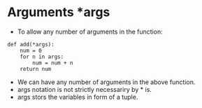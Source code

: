# Arguments *args
- To allow any number of arguments in the function:
```
def add(*args):
    num = 0
    for n in args:
        num = num + n
    return num
```
- We can have any number of arguments in the above function.
- args notation is not strictly necessariry by * is.
- args stors the variables in form of a tuple.